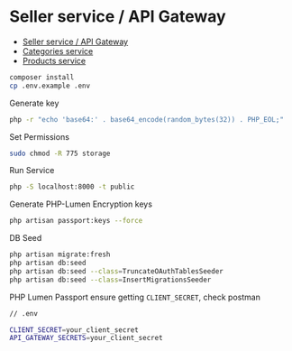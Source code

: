 # Seller service / API Gateway

- [Seller service / API Gateway](https://github.com/soulaimaneyahya/x2microservices-seller-service)
- [Categories service](https://github.com/soulaimaneyahya/x2microservices-categories-service)
- [Products service](https://github.com/soulaimaneyahya/x2microservices-products-service)

```sh
composer install
cp .env.example .env
```

Generate key
```sh
php -r "echo 'base64:' . base64_encode(random_bytes(32)) . PHP_EOL;"
```

Set Permissions
```sh
sudo chmod -R 775 storage
```

Run Service
```sh
php -S localhost:8000 -t public
```

Generate PHP-Lumen Encryption keys
```sh
php artisan passport:keys --force
```

DB Seed
```sh
php artisan migrate:fresh
php artisan db:seed
php artisan db:seed --class=TruncateOAuthTablesSeeder
php artisan db:seed --class=InsertMigrationsSeeder
```

PHP Lumen Passport
ensure getting `CLIENT_SECRET`, check postman

```sh
// .env

CLIENT_SECRET=your_client_secret
API_GATEWAY_SECRETS=your_client_secret
```

